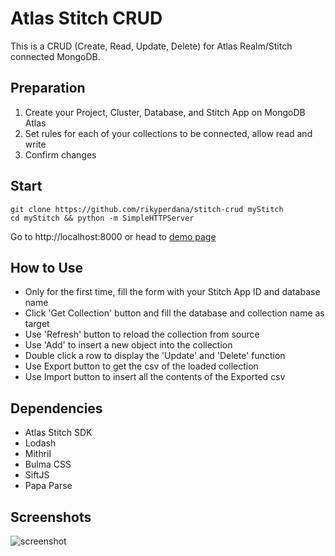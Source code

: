 # Atlas Stitch CRUD
This is a CRUD (Create, Read, Update, Delete) for Atlas Realm/Stitch connected MongoDB.

## Preparation
1. Create your Project, Cluster, Database, and Stitch App on MongoDB Atlas
2. Set rules for each of your collections to be connected, allow read and write
3. Confirm changes

## Start
```
git clone https://github.com/rikyperdana/stitch-crud myStitch
cd myStitch && python -m SimpleHTTPServer
```
Go to http://localhost:8000 or head to [demo page](https://rikyperdana.github.io/stitch-crud/)

## How to Use
- Only for the first time, fill the form with your Stitch App ID and database name
- Click 'Get Collection' button and fill the database and collection name as target
- Use 'Refresh' button to reload the collection from source
- Use 'Add' to insert a new object into the collection
- Double click a row to display the 'Update' and 'Delete' function
- Use Export button to get the csv of the loaded collection
- Use Import button to insert all the contents of the Exported csv

## Dependencies
- Atlas Stitch SDK
- Lodash
- Mithril
- Bulma CSS
- SiftJS
- Papa Parse

## Screenshots
![screenshot](https://user-images.githubusercontent.com/11875540/83006693-d0d01080-a03c-11ea-9f84-441a94d3e01c.png)

